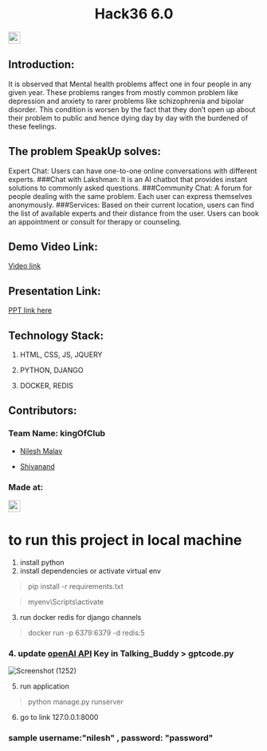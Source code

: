 <h1  align="center">Hack36 6.0</h1>

<p  align="center">

</p>

<a  href="https://hack36.com">  <img  src="https://i.postimg.cc/RFFWF4vg/built-at-hack.jpg"  height=24px>  </a>

## Introduction:
It is observed that Mental health problems affect one in four people in any given year. These problems ranges from mostly common problem like depression and anxiety to rarer problems like schizophrenia and bipolar disorder.
This condition is worsen by the fact that they don’t open up about their problem to public and hence dying day by day with the burdened of these feelings.

## The problem SpeakUp solves:
Expert Chat: Users can have one-to-one online conversations with different experts.
###Chat with Lakshman: It is an AI chatbot that provides instant solutions to commonly asked questions.
###Community Chat: A forum for people dealing with the same problem. Each user can express themselves anonymously.
###Services: Based on their current location, users can find the list of available experts and their distance from the user. Users can book an appointment or consult for therapy or counseling.

## Demo Video Link:

<a  href="https://youtu.be/RLTCSBdGA_s">Video link</a>

## Presentation Link:

<a  href="https://github.com/Nileshmalav/Mental-Health-Project/blob/master/Hack36_%20Presentation%20file.pptx"> PPT link here </a>


## Technology Stack:

1) HTML, CSS, JS, JQUERY

2) PYTHON, DJANGO

3) DOCKER, REDIS

## Contributors:

### Team Name: kingOfClub  

* [Nilesh Malav](https://github.com/Nileshmalav)

* [Shivanand](https://github.com/pinnacle20)

 
### Made at:

<a  href="https://hack36.com">  <img  src="https://i.postimg.cc/RFFWF4vg/built-at-hack.jpg"  height=24px>  </a>


# to run this project in local machine

1. install python 
2. install dependencies  or activate virtual env
> pip install -r requirements.txt 

> myenv\Scripts\activate
3. run docker redis for django channels
>docker run -p 6379:6379 -d redis:5
### 4. update [openAI API](https://platform.openai.com/docs/api-reference) Key in Talking_Buddy > gptcode.py
![Screenshot (1252)](https://user-images.githubusercontent.com/76725762/227751467-83983727-1a38-4b47-8393-264a199c6546.png)

5. run application
> python manage.py runserver 
6. go to link 127.0.0.1:8000
### sample username:"nilesh" , password: "password"


